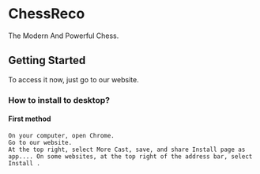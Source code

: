 # ChessReco

The Modern And Powerful Chess.

## Getting Started

To access it now, just go to our website.

### How to install to desktop?

#### First method

```
On your computer, open Chrome.
Go to our website.
At the top right, select More Cast, save, and share Install page as app.... On some websites, at the top right of the address bar, select Install .
```
